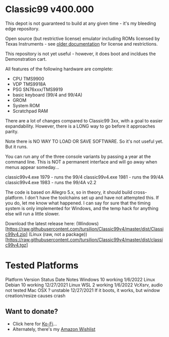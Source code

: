 Classic99 v400.000
==================

This depot is not guaranteed to build at any given time - it's my bleeding edge repository.

Open source (but restrictive license) emulator including ROMs licensed by Texas Instruments - see [older documentation](https://github.com/tursilion/classic99/raw/master/dist/Classic99%20Manual.pdf) for license and restrictions.

This repository is not yet useful - however, it does boot and incldues the Demonstration cart.

All features of the following hardware are complete:
- CPU TMS9900
- VDP TMS9918A
- PSG SN76xxx/TMS9919
- basic keyboard (99/4 and 99/4A)
- GROM
- System ROM
- Scratchpad RAM

There are a lot of changes compared to Classic99 3xx, with a goal to easier expandability. However,
there is a LONG way to go before it approaches parity.

Note there is NO WAY TO LOAD OR SAVE SOFTWARE. So it's not useful yet. But it runs.

You can run any of the three console variants by passing a year at the command line. This is NOT
a permanent interface and will go away when menus appear someday...

classic99v4.exe 1979 - runs the 99/4
classic99v4.exe 1981 - runs the 99/4A
classic99v4.exe 1983 - runs the 99/4A v2.2

The code is based on Allegro 5.x, so in theory, it should build cross-platform. I don't have the toolchains
set up and have not attempted this. If you do, let me know what happened. I can say for sure that the
timing system is only implemented for Windows, and the temp hack for anything else will run a little slower.

Download the latest release here:
(Windows) [https://raw.githubusercontent.com/tursilion/Classic99v4/master/dist/Classic99v4.zip] 
(Linux (raw, not a package)) [https://raw.githubusercontent.com/tursilion/Classic99v4/master/dist/classic99v4.tgz] 

Tested Platforms
================

Platform    Version     Status      Date        Notes
Windows     10          working     1/6/2022
Linux       Debian 10   working     12/27/2021
Linux       WSL 2       working     1/6/2022    VcXsrv, audio not tested
Mac OSX     ?           unstable    12/27/2021  If it boots, it works, but window creation/resize causes crash


Want to donate?
---------------

- Click here for [Ko-Fi](https://ko-fi.com/tursilion)...
- Alternately, there's my [Amazon Wishlist](http://www.amazon.com/gp/registry/2AFCOAM5DD1L6/ref=cm_aya_wl/103-5991996-6483001)

